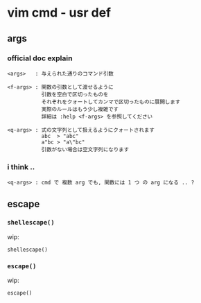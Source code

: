 
# vim cmd  -  usr def


## args

### official doc explain

```
<args>   : 与えられた通りのコマンド引数

<f-args> : 関数の引数として渡せるように
           引数を空白で区切ったものを
           それぞれをクォートしてカンマで区切ったものに展開します
           実際のルールはもう少し複雑です
           詳細は :help <f-args> を参照してください

<q-args> : 式の文字列として扱えるようにクォートされます
           abc  > "abc"
           a"bc > "a\"bc"
           引数がない場合は空文字列になります
```

### i think ..

```
<q-args> : cmd で 複数 arg でも, 関数には 1 つ の arg になる .. ?
```


## escape

### `shellescape()`

wip:

```
shellescape()
```


### `escape()`

wip:

```
escape()
```



